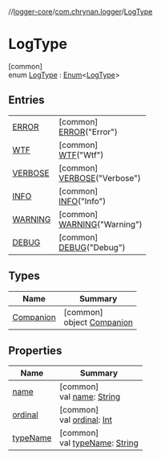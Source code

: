 //[logger-core](../../../index.md)/[com.chrynan.logger](../index.md)/[LogType](index.md)

# LogType

[common]\
enum [LogType](index.md) : [Enum](https://kotlinlang.org/api/latest/jvm/stdlib/kotlin/-enum/index.html)&lt;[LogType](index.md)&gt;

## Entries

| | |
|---|---|
| [ERROR](-e-r-r-o-r/index.md) | [common]<br>[ERROR](-e-r-r-o-r/index.md)("Error") |
| [WTF](-w-t-f/index.md) | [common]<br>[WTF](-w-t-f/index.md)("Wtf") |
| [VERBOSE](-v-e-r-b-o-s-e/index.md) | [common]<br>[VERBOSE](-v-e-r-b-o-s-e/index.md)("Verbose") |
| [INFO](-i-n-f-o/index.md) | [common]<br>[INFO](-i-n-f-o/index.md)("Info") |
| [WARNING](-w-a-r-n-i-n-g/index.md) | [common]<br>[WARNING](-w-a-r-n-i-n-g/index.md)("Warning") |
| [DEBUG](-d-e-b-u-g/index.md) | [common]<br>[DEBUG](-d-e-b-u-g/index.md)("Debug") |

## Types

| Name | Summary |
|---|---|
| [Companion](-companion/index.md) | [common]<br>object [Companion](-companion/index.md) |

## Properties

| Name | Summary |
|---|---|
| [name](-d-e-b-u-g/index.md#-372974862%2FProperties%2F532252580) | [common]<br>val [name](-d-e-b-u-g/index.md#-372974862%2FProperties%2F532252580): [String](https://kotlinlang.org/api/latest/jvm/stdlib/kotlin/-string/index.html) |
| [ordinal](-d-e-b-u-g/index.md#-739389684%2FProperties%2F532252580) | [common]<br>val [ordinal](-d-e-b-u-g/index.md#-739389684%2FProperties%2F532252580): [Int](https://kotlinlang.org/api/latest/jvm/stdlib/kotlin/-int/index.html) |
| [typeName](type-name.md) | [common]<br>val [typeName](type-name.md): [String](https://kotlinlang.org/api/latest/jvm/stdlib/kotlin/-string/index.html) |
